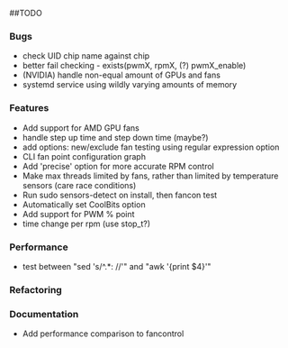 ##TODO

### Bugs

- check UID chip name against chip
- better fail checking - exists(pwmX, rpmX, (?) pwmX_enable)
- (NVIDIA) handle non-equal amount of GPUs and fans
- systemd service using wildly varying amounts of memory

### Features

- Add support for AMD GPU fans
- handle step up time and step down time (maybe?)
- add options: new/exclude fan testing using regular expression option
- CLI fan point configuration graph
- Add 'precise' option for more accurate RPM control
- Make max threads limited by fans, rather than limited by temperature sensors (care race conditions)
- Run sudo sensors-detect on install, then fancon test
- Automatically set CoolBits option
- Add support for PWM % point
- time change per rpm (use stop_t?)

### Performance 

- test between "sed 's/^.*: //'" and "awk '{print $4}'"

### Refactoring

### Documentation

- Add performance comparison to fancontrol